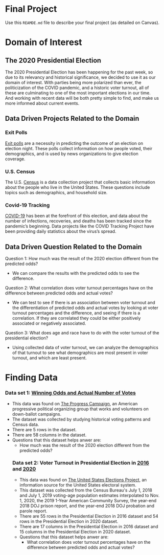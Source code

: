 # Final Project
Use this `REAMDE.md` file to describe your final project (as detailed on Canvas).

# Domain of Interest

## The 2020 Presidential Election
The 2020 Presidential Election has been happening for the past week, so due to its relevancy and 
historical significance, we decided to use it as our domain of interest. With parties being more 
polarized than ever, the politicization of the COVID pandemic, and a historic voter turnout, all of 
these are culminating to one of the most important elections in our time. And working with recent 
data will be both pretty simple to find, and make us more informed about current events.

## Data Driven Projects Related to the Domain
### Exit Polls
[Exit polls](https://www.nytimes.com/interactive/2020/11/03/us/elections/exit-polls-president.html) are a necessity in predicting the outcome of an election on election night. These polls collect information on how people voted, their demographics, and is used by news organizations to give election coverage.
### U.S. Census
The U.S. [Census](https://www.census.gov/quickfacts/fact/table/US/PST045219) is a data collection project that collects basic information about the people who live in the United States. These questions include topics such as demographics, and household size.
### Covid-19 Tracking 
[COVID-19](https://covidtracking.com/data/national) has been at the forefront of this election, and data about the number of infections, recoveries, and deaths has been tracked since the pandemic’s beginning. Data projects like the COVID Tracking Project have been providing daily statistics about the virus’s spread.

## Data Driven Question Related to the Domain
Question 1: How much was the result of the 2020 election different from the predicted odds?
- We can compare the results with the predicted odds to see the difference.

Question 2: What correlation does voter turnout percentages have on the difference between predicted odds and actual votes?
- We can test to see if there is an association between voter turnout and the differentiation of predicted odds and actual votes by looking at voter turnout percentages and the difference, and seeing if there is a correlation. If they are correlated they could be either positively associated or negatively associated. 

Question 3: What does age and race have to do with the voter turnout of the presidential election?
- Using collected data of voter turnout, we can analyze the demographics of that turnout to see what demographics are most present in voter turnout, and which are least present.

# Finding Data
### Data set 1: [Winning Odds and Actual Number of Votes](https://www.ourprogress.org/forecast)
- This data was found on [The Progress Campaign](https://www.ourprogress.org/), an American progressive political organizing group that works and volunteers on down-ballot campaigns. 
- The dataset was collected by studying historical voting patterns and Census data. 
- There are 5 rows in the dataset.
- There are 58 columns in the dataset.
- Questions that this dataset helps anwer are: 
   - How much was the result of the 2020 election different from the predicted odds?
   ### Data set 2: Voter Turnout in Presidential Election in [2016](http://www.electproject.org/2016g) and [2020](http://www.electproject.org/2020g)
  -  This data was found on [The United States Elections Project](http://www.electproject.org/ ), an information source for the United States electoral system.
   - This dataset was collected from the Census Bureau's July 1, 2018 and July 1, 2019 voting-age population estimates interpolated to Nov. 1, 2020, the 2019 1-Year American Community Survey, the year-end 2018 DOJ prison report, and the year-end 2018 DOJ probation and parole report.
   - There are 55 rows in the Presidential Election in 2016 dataset and 54 rows in the Presidential Election in 2020 dataset.
   - There are 17 columns in the Presidential Election in 2016 dataset and 15 columns in the Presidential Election in 2020 dataset.
   - Questions that this dataset helps anwer are:
      - What correlation does voter turnout percentages have on the difference between predicted odds and actual votes?

